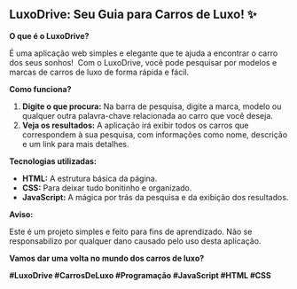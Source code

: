 ## LuxoDrive: Seu Guia para Carros de Luxo! ✨

**O que é o LuxoDrive?**

É uma aplicação web simples e elegante que te ajuda a encontrar o carro dos seus sonhos! ️ Com o LuxoDrive, você pode pesquisar por modelos e marcas de carros de luxo de forma rápida e fácil.

**Como funciona?**

1. **Digite o que procura:** Na barra de pesquisa, digite a marca, modelo ou qualquer outra palavra-chave relacionada ao carro que você deseja.
2. **Veja os resultados:** A aplicação irá exibir todos os carros que correspondem à sua pesquisa, com informações como nome, descrição e um link para mais detalhes.

**Tecnologias utilizadas:**

* **HTML:** A estrutura básica da página.
* **CSS:** Para deixar tudo bonitinho e organizado.
* **JavaScript:** A mágica por trás da pesquisa e da exibição dos resultados.

**Aviso:**

Este é um projeto simples e feito para fins de aprendizado. Não se responsabilizo por qualquer dano causado pelo uso desta aplicação. 

**Vamos dar uma volta no mundo dos carros de luxo?**

**#LuxoDrive #CarrosDeLuxo #Programação #JavaScript #HTML #CSS**
